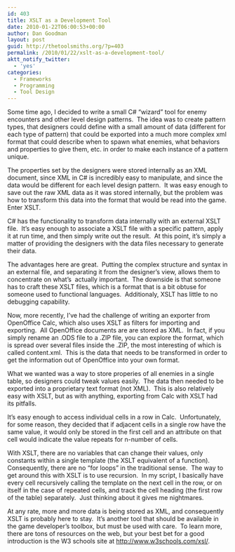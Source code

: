 ```yaml
---
id: 403
title: XSLT as a Development Tool
date: 2010-01-22T06:00:53+00:00
author: Dan Goodman
layout: post
guid: http://thetoolsmiths.org/?p=403
permalink: /2010/01/22/xslt-as-a-development-tool/
aktt_notify_twitter:
  - 'yes'
categories:
  - Frameworks
  - Programming
  - Tool Design
---
```

Some time ago, I decided to write a small C# &#8220;wizard&#8221; tool for enemy encounters and other level design patterns.  The idea was to create pattern types, that designers could define with a small amount of data (different for each type of pattern) that could be exported into a much more complex xml format that could describe when to spawn what enemies, what behaviors and properties to give them, etc. in order to make each instance of a pattern unique. 

The properties set by the designers were stored internally as an XML document, since XML in C# is incredibly easy to manipulate, and since the data would be different for each level design pattern.  It was easy enough to save out the raw XML data as it was stored internally, but the problem was how to transform this data into the format that would be read into the game. Enter XSLT.

C# has the functionality to transform data internally with an external XSLT file.  It&#8217;s easy enough to associate a XSLT file with a specific pattern, apply it at run time, and then simply write out the result.  At this point, it&#8217;s simply a matter of providing the designers with the data files necessary to generate their data.

The advantages here are great.  Putting the complex structure and syntax in an external file, and separating it from the designer&#8217;s view, allows them to concentrate on what&#8217;s  actually important.  The downside is that someone has to craft these XSLT files, which is a format that is a bit obtuse for someone used to functional languages.  Additionaly, XSLT has little to no debugging capability.

Now, more recently, I&#8217;ve had the challenge of writing an exporter from OpenOffice Calc, which also uses XSLT as filters for importing and exporting.  All OpenOffice documents are are stored as XML.  In fact, if you simply rename an .ODS file to a .ZIP file, you can explore the format, which is spread over several files inside the .ZIP, the most interesting of which is called content.xml.  This is the data that needs to be transformed in order to get the information out of OpenOffice into your own format.

What we wanted was a way to store properies of all enemies in a single table, so designers could tweak values easily.  The data then needed to be exported into a proprietary text format (not XML).  This is also relatively easy with XSLT, but as with anything, exporting from Calc with XSLT had its pitfalls.

It&#8217;s easy enough to access individual cells in a row in Calc.  Unfortunately, for some reason, they decided that if adjacent cells in a single row have the same value, it would only be stored in the first cell and an attribute on that cell would indicate the value repeats for n-number of cells.

With XSLT, there are no variables that can change their values, only constants within a single template (the XSLT equivalent of a function).  Consequently, there are no &#8220;for loops&#8221; in the traditional sense.  The way to get around this with XSLT is to use recursion.  In my script, I basically have every cell recursively calling the template on the next cell in the row, or on itself in the case of repeated cells, and track the cell heading (the first row of the table) separately.  Just thinking about it gives me nightmares.

At any rate, more and more data is being stored as XML, and consequently XSLT is probably here to stay.  It&#8217;s another tool that should be available in the game developer&#8217;s toolbox, but must be used with care.  To learn more, there are tons of resources on the web, but your best bet for a good introduction is the W3 schools site at <http://www.w3schools.com/xsl/>.
